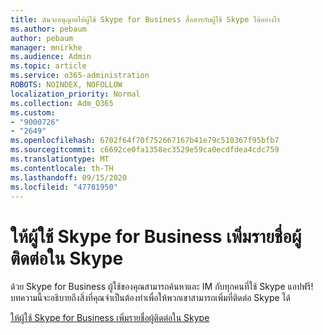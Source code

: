 ```yaml
---
title: ฉันจะอนุญาตให้ผู้ใช้ Skype for Business สื่อสารกับผู้ใช้ Skype ได้อย่างไร
ms.author: pebaum
author: pebaum
manager: mnirkhe
ms.audience: Admin
ms.topic: article
ms.service: o365-administration
ROBOTS: NOINDEX, NOFOLLOW
localization_priority: Normal
ms.collection: Adm_O365
ms.custom:
- "9000726"
- "2649"
ms.openlocfilehash: 6702f64f70f752667167b41e79c510367f95bfb7
ms.sourcegitcommit: c6692ce0fa1358ec3529e59ca0ecdfdea4cdc759
ms.translationtype: MT
ms.contentlocale: th-TH
ms.lasthandoff: 09/15/2020
ms.locfileid: "47781950"
---
```

# <a name="let-skype-for-business-users-add-skype-contacts"></a>ให้ผู้ใช้ Skype for Business เพิ่มรายชื่อผู้ติดต่อใน Skype

ด้วย Skype for Business ผู้ใช้ของคุณสามารถค้นหาและ IM กับทุกคนที่ใช้ Skype แอปฟรี! บทความนี้จะอธิบายถึงสิ่งที่คุณจำเป็นต้องทำเพื่อให้พวกเขาสามารถเพิ่มที่ติดต่อ Skype ได้

[ให้ผู้ใช้ Skype for Business เพิ่มรายชื่อผู้ติดต่อใน Skype](https://docs.microsoft.com/skypeforbusiness/set-up-skype-for-business-online/let-skype-for-business-users-add-skype-contacts)